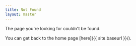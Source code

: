 ```yaml
---
title: Not Found
layout: master
---
```


The page you're looking for couldn't be found.

You can get back to the home page [here]({{ site.baseurl }}/).